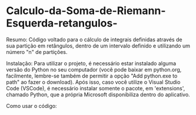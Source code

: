 # Calculo-da-Soma-de-Riemann-Esquerda-retangulos-
Resumo: Código voltado para o cálculo de integrais definidas através de sua partição em retângulos, dentro de um intervalo definido e utilizando um número "n" de partições.

Instalação: Para utilizar o projeto, é necessário estar instalado alguma versão do Python no seu computador (você pode baixar em python.org, facilmente, lembre-se também de permitir a opção "Add python.exe to path" ao fazer o download). Após isso, caso você utilize o Visual Studio Code (VSCode), é necessário instalar somente o pacote, em 'extensions', chamado Python, que a própria Microsoft disponibiliza dentro do aplicativo.

Como usar o código: 
